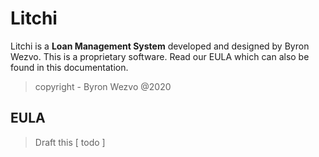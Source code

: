 # Litchi

Litchi is a **Loan Management System** developed and designed by Byron Wezvo. This is a proprietary software. Read our EULA which can also be found in this documentation.

> copyright - Byron Wezvo @2020

## EULA

> Draft this [ todo ]
